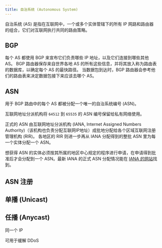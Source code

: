 ```yaml
---
title: 自治系统 (Autonomous System)
---
```



自治系统 (AS) 是指在互联网中，一个或多个实体管辖下的所有 IP 网路和路由器的组合，它们对互联网执行共同的路由策略。

## BGP

每个 AS 都使用 BGP 来宣布它们负责哪些 IP 地址，以及它们连接到哪些其他 AS。
BGP 路由器保存来自世界各地 AS 的所有这些信息，并将其放入称为路由表的数据库，以确定每个 AS 的最快路径。
当数据包到达时，BGP 路由器会参考他们的路由表来决定数据包接下来应该去哪个 AS。

## ASN

用于 BGP 路由中的每个 AS 都被分配一个唯一的自治系统编号 (ASN)。

互联网地址分派机构将 `64512` 到 `65535` 的 ASN 编号保留给私有网络使用。

正式的 ASN 由互联网地址分派机构 (IANA, Internet Assigned Numbers Authority)（该机构也负责分配互联网IP地址）成批地分配给各个区域互联网注册管理机构 (RIR)。
各地区的 RIR 则进一步再从 IANA 分配得到的整批 ASN 里为每一个实体分配一个 ASN。

想获得 ASN 的实体必须按其所属的地区中心规定的程序进行申请，在申请得到批准后才会分配到一个 ASN。最新 IANA 的正式 ASN 分配情况能在 [IANA 的网站](http://www.iana.org/assignments/as-numbers/as-numbers.xhtml)找到。

## ASN 注册

## 单播 (Unicast)

## 任播 (Anycast)

同一个 IP

可用于缓解 DDoS
